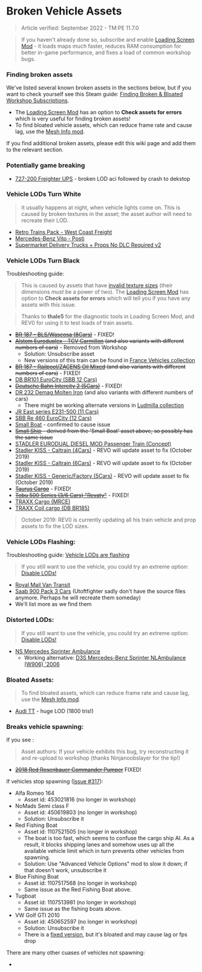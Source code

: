 # Broken Vehicle Assets
> Article verified: September 2022 - TM:PE 11.7.0

> If you haven't already done so, subscribe and enable [Loading Screen Mod](https://steamcommunity.com/sharedfiles/filedetails/?id=667342976) - it loads maps much faster, reduces RAM consumption for better in-game performance, and fixes a load of common workshop bugs.

### Finding broken assets

We've listed several known broken assets in the sections below, but if you want to check yourself see this Steam guide: [Finding Broken & Bloated Workshop Subscriptions](https://steamcommunity.com/sharedfiles/filedetails/?id=1846793796).

* The [Loading Screen Mod](https://steamcommunity.com/sharedfiles/filedetails/?id=667342976) has an option to **Check assets for errors** which is very useful for finding broken assets!
* To find bloated vehicle assets, which can reduce frame rate and cause lag, use the [Mesh Info mod](https://steamcommunity.com/sharedfiles/filedetails/?id=453956891).

If you find additional broken assets, please edit this wiki page and add them to the relevant section.

### Potentially game breaking

* [727-200 Freighter UPS](https://steamcommunity.com/sharedfiles/filedetails/?id=1562199538) - broken LOD aci followed by crash to dekstop

### Vehicle LODs Turn White

> It usually happens at night, when vehicle lights come on. This is caused by broken textures in the asset; the asset author will need to recreate their LOD.

* [Retro Trains Pack - West Coast Freight](https://steamcommunity.com/sharedfiles/filedetails/?id=1397356782)
* [Mercedes-Benz Vito - Posti](https://steamcommunity.com/sharedfiles/filedetails/?id=1650043050)
* [Supermarket Delivery Trucks + Props No DLC Required v2](https://steamcommunity.com/sharedfiles/filedetails/?id=2185859125)

### Vehicle LODs Turn Black

Troubleshooting guide: [](Shiny-Black-Vehicle-LODs.md)

> This is caused by assets that have [invalid texture sizes](https://steamcommunity.com/workshop/filedetails/discussion/667342976/1639789306562159404/) (their dimensions _must_ be a power of two). The [Loading Screen Mod](https://steamcommunity.com/sharedfiles/filedetails/?id=667342976) has option to **Check assets for errors** which will tell you if you have any assets with this issue.

> Thanks to **thale5** for the diagnostic tools in Loading Screen Mod, and REV0 for using it to test loads of train assets.

* ~~[BR 187 - BLS/Wascosa (8Cars)](https://steamcommunity.com/sharedfiles/filedetails/?id=1557982704)~~ - FIXED!
* ~~[Alstom Euroduplex - TGV Carmillon](https://steamcommunity.com/sharedfiles/filedetails/?id=1269154707) (and also variants with different numbers of cars)~~ - Removed from Workshop
    * Solution: Unsubscribe asset
    * New versions of this train can be found in [France Vehicles collection](https://steamcommunity.com/workshop/filedetails/?id=1210339919)
* ~~[BR 187 - Railpool/ZACENS Oil Mixed](https://steamcommunity.com/sharedfiles/filedetails/?id=1559332186) (and also variants with different numbers of cars)~~ - FIXED!
* [DB BR101 EuroCity (SBB 12 Cars)](https://steamcommunity.com/sharedfiles/filedetails/?id=1635423025)
* ~~[Deutsche Bahn Intercity 2 (5Cars)](https://steamcommunity.com/sharedfiles/filedetails/?id=1548586669)~~ - FIXED!
* [DR 232 Demag Molten Iron](https://steamcommunity.com/sharedfiles/filedetails/?id=1377524690) (and also variants with different numbers of cars)
    * There might be working alternate versions in [Ludmilla collection](https://steamcommunity.com/workshop/filedetails/?id=1344154587)
* [JR East series E231-500 (11 Cars)](https://steamcommunity.com/sharedfiles/filedetails/?id=1692260417)
* [SBB Re 460 EuroCity (12 Cars)](https://steamcommunity.com/sharedfiles/filedetails/?id=1635422665)
* [Small Boat](https://steamcommunity.com/sharedfiles/filedetails/?id=667891104) - confirmed to cause issue
* ~~[Small Ship](https://steamcommunity.com/sharedfiles/filedetails/?id=931760630) - derived from the 'Small Boat' asset above, so possibly has the same issue~~
* [STADLER EURODUAL DIESEL MOD Passenger Train (Concept)](https://steamcommunity.com/sharedfiles/filedetails/?id=1424374795)
* [Stadler KISS - Caltrain (4Cars)](https://steamcommunity.com/sharedfiles/filedetails/?id=1292613603) - REVO will update asset to fix (October 2019)
* [Stadler KISS - Caltrain (6Cars)](https://steamcommunity.com/sharedfiles/filedetails/?id=1290545737) - REVO will update asset to fix (October 2019)
* [Stadler KISS - Generic/Factory (5Cars)](https://steamcommunity.com/sharedfiles/filedetails/?id=1292357726) - REVO will update asset to fix (October 2019)
* ~~[Taurus Cargo](https://steamcommunity.com/sharedfiles/filedetails/?id=457431411)~~ - FIXED!
* ~~[Tobu 500 Series (3/6 Cars) "Revaty"](https://steamcommunity.com/sharedfiles/filedetails/?id=1854555434)~~ - FIXED!
* [TRAXX Cargo (MRCE)](https://steamcommunity.com/sharedfiles/filedetails/?id=611092038)
* [TRAXX Coil cargo (DB BR185)](https://steamcommunity.com/sharedfiles/filedetails/?id=639383797)

> October 2019: REV0 is currently updating all his train vehicle and prop assets to fix the LOD sizes.

### Vehicle LODs Flashing:

Troubleshooting guide: [Vehicle LODs are flashing](Vehicle-LODs-are-flashing.md)

> If you still want to use the vehicle, you could try an extreme option: [Disable LODs!](https://steamcommunity.com/sharedfiles/filedetails/?id=1680642819)

* [Royal Mail Van Transit](https://steamcommunity.com/sharedfiles/filedetails/?id=1549566008)
* [Saab 900 Pack 3 Cars](https://steamcommunity.com/sharedfiles/filedetails/?id=2089434425) (Utoftfighter sadly don't have the source files anymore. Perhaps he will recreate them someday)
* We'll list more as we find them

### Distorted LODs:

> If you still want to use the vehicle, you could try an extreme option: [Disable LODs!](https://steamcommunity.com/sharedfiles/filedetails/?id=1680642819)  

* [NS Mercedes Sprinter Ambulance](https://steamcommunity.com/sharedfiles/filedetails/?id=447824501)
    * Working alternative: [D3S Mercedes-Benz Sprinter NLAmbulance (W906) '2006](https://steamcommunity.com/sharedfiles/filedetails/?id=454671605)

### Bloated Assets:

> To find bloated assets, which can reduce frame rate and cause lag, use the [Mesh Info mod](https://steamcommunity.com/sharedfiles/filedetails/?id=453956891).

* [Audi TT](https://steamcommunity.com/sharedfiles/filedetails/?id=449730427) - huge LOD (1800 tris!)

### Breaks vehicle spawning:

If you see [](Helicopters-and-trucks-from-wrong-depots.md):

> Asset authors: If your vehicle exhibits this bug, try reconstructing it and re-upload to workshop (thanks Ninjanoobslayer for the tip!)

* ~~[2018 Red Rosenbauer Commander Pumper](https://steamcommunity.com/sharedfiles/filedetails/?id=1942782674)~~ FIXED!

If vehicles stop spawning ([Issue #317](https://github.com/krzychu124/Cities-Skylines-Traffic-Manager-President-Edition/issues/317)):

* Alfa Romeo 164
    * Asset id: 453021816 (no longer in workshop)
* NoMads Semi class F
    * Asset id: 450619803 (no longer in workshop)
    * Solution: Unsubscribe it
* Red Fishing Boat
    * Asset id: 1107521505 (no longer in workshop)
    * The boat is too fast, which seems to confuse the cargo ship AI. As a result, it blocks shipping lanes and somehow uses up all the available vehicle limit which in turn prevents other vehicles from spawning.
    * Solution: Use "Advanced Vehicle Options" mod to slow it down; if that doesn't work, unsubscribe it
* Blue Fishing Boat
    * Asset id: 1107517568 (no longer in workshop)
    * Same issue as the Red Fishing Boat above.
* Tugboat
    * Asset id: 1107513981 (no longer in workshop)
    * Same issue as the fishing boats above.
* VW Golf GTI 2010
    * Asset id: 450652597 (no longer in workshop)
    * Solution: Unsubscribe it
    * There is a [fixed version](https://steamcommunity.com/sharedfiles/filedetails/?id=456120777), but it's bloated and may cause lag or fps drop

There are many other cuases of vehicles not spawning:

* [](Vehicles-not-spawning.md)